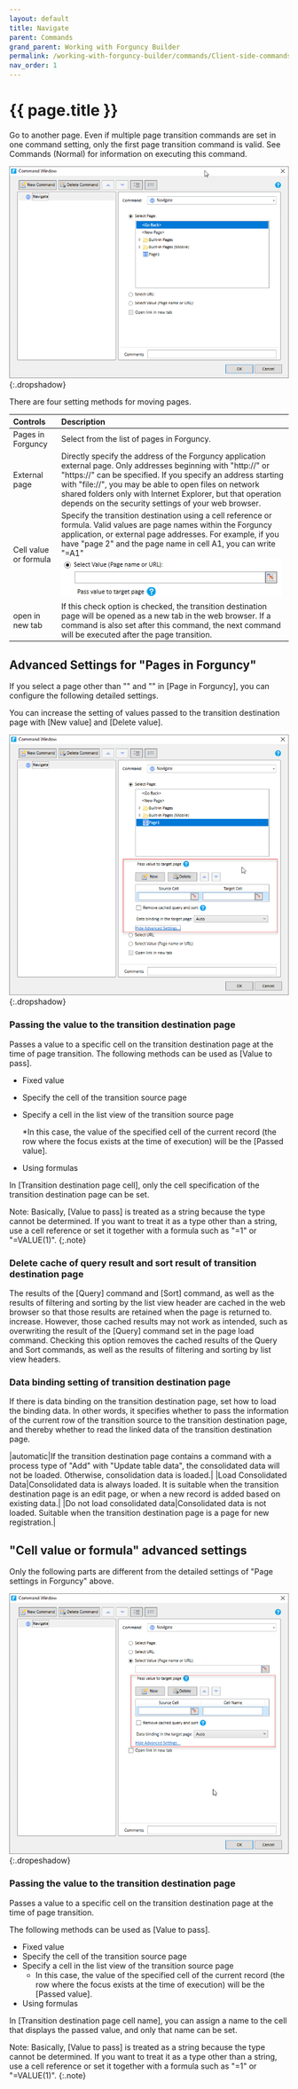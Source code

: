 ```yaml
---
layout: default
title: Navigate
parent: Commands
grand_parent: Working with Forguncy Builder
permalink: /working-with-forguncy-builder/commands/Client-side-commands/navigate
nav_order: 1
---
```


# {{ page.title }}

Go to another page. Even if multiple page transition commands are set in one command setting, only the first page transition command is valid. See Commands (Normal) for information on executing this command.

![navigate-command](/assets/images/product-images/navigate-command.png)
{:.dropshadow}

There are four setting methods for moving pages.

|Controls|Description|
|:--|:--|
|Pages in Forguncy|Select from the list of pages in Forguncy.|
|External page|Directly specify the address of the Forguncy application external page. Only addresses beginning with "http://" or "https://" can be specified. If you specify an address starting with "file://", you may be able to open files on network shared folders only with Internet Explorer, but that operation depends on the security settings of your web browser.|
|Cell value or formula|Specify the transition destination using a cell reference or formula. Valid values ​​are page names within the Forguncy application, or external page addresses. For example, if you have "page 2" and the page name in cell A1, you can write "=A1" <br/> ![navigate-select-value-command](/assets/images/product-images/navigate-select-value-command.png)|
|open in new tab|If this check option is checked, the transition destination page will be opened as a new tab in the web browser. If a command is also set after this command, the next command will be executed after the page transition.|

## Advanced Settings for "Pages in Forguncy"

If you select a page other than "<previous page>" and "<new page>" in [Page in Forguncy], you can configure the following detailed settings.

You can increase the setting of values ​​passed to the transition destination page with [New value] and [Delete value].

![navigate-advanced-control-command](/assets/images/product-images/navigate-advanced-control-command.png)
{:.dropshadow}

### Passing the value to the transition destination page

Passes a value to a specific cell on the transition destination page at the time of page transition.
The following methods can be used as [Value to pass].

- Fixed value
- Specify the cell of the transition source page
- Specify a cell in the list view of the transition source page
    
    *In this case, the value of the specified cell of the current record (the row where the focus exists at the time of execution) will be the [Passed value].
- Using formulas

In [Transition destination page cell], only the cell specification of the transition destination page can be set.

Note: Basically, [Value to pass] is treated as a string because the type cannot be determined. If you want to treat it as a type other than a string, use a cell reference or set it together with a formula such as "=1" or "=VALUE(1)".
{;.note}

### Delete cache of query result and sort result of transition destination page

The results of the [Query] command and [Sort] command, as well as the results of filtering and sorting by the list view header are cached in the web browser so that those results are retained when the page is returned to. increase. However, those cached results may not work as intended, such as overwriting the result of the [Query] command set in the page load command. Checking this option removes the cached results of the Query and Sort commands, as well as the results of filtering and sorting by list view headers.

### Data binding setting of transition destination page

If there is data binding on the transition destination page, set how to load the binding data. In other words, it specifies whether to pass the information of the current row of the transition source to the transition destination page, and thereby whether to read the linked data of the transition destination page.

|automatic|If the transition destination page contains a command with a process type of "Add" with "Update table data", the consolidated data will not be loaded. Otherwise, consolidation data is loaded.|
|Load Consolidated Data|Consolidated data is always loaded. It is suitable when the transition destination page is an edit page, or when a new record is added based on existing data.|
|Do not load consolidated data|Consolidated data is not loaded. Suitable when the transition destination page is a page for new registration.|

## "Cell value or formula" advanced settings

Only the following parts are different from the detailed settings of "Page settings in Forguncy" above.

![navigate-select-value-advanced-setting-command](/assets/images/product-images/navigate-select-value-advanced-setting-command.png)
{:.dropeshadow}

### Passing the value to the transition destination page

Passes a value to a specific cell on the transition destination page at the time of page transition.

The following methods can be used as [Value to pass].

- Fixed value
- Specify the cell of the transition source page
- Specify a cell in the list view of the transition source page
    * In this case, the value of the specified cell of the current record (the row where the focus exists at the time of execution) will be the [Passed value].
- Using formulas

In [Transition destination page cell name], you can assign a name to the cell that displays the passed value, and only that name can be set. 

Note: Basically, [Value to pass] is treated as a string because the type cannot be determined. If you want to treat it as a type other than a string, use a cell reference or set it together with a formula such as "=1" or "=VALUE(1)".
{:.note}

